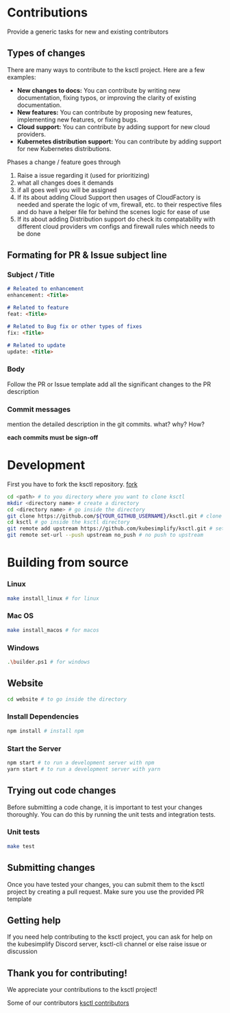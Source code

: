 # Contributions

Provide a generic tasks for new and existing contributors

## Types of changes

There are many ways to contribute to the ksctl project. Here are a few examples:

* **New changes to docs:** You can contribute by writing new documentation, fixing typos, or improving the clarity of existing documentation.
* **New features:** You can contribute by proposing new features, implementing new features, or fixing bugs.
* **Cloud support:** You can contribute by adding support for new cloud providers.
* **Kubernetes distribution support:** You can contribute by adding support for new Kubernetes distributions.

Phases a change / feature goes through

1. Raise a issue regarding it (used for prioritizing)
2. what all changes does it demands
3. if all goes well you will be assigned
4. If its about adding Cloud Support then usages of CloudFactory is needed and sperate the logic of vm, firewall, etc. to their respective files and do have a helper file for behind the scenes logic for ease of use
5. If its about adding Distribution support do check its compatability with different cloud providers vm configs and firewall rules which needs to be done

## Formating for PR & Issue subject line

### Subject / Title

```markdown
# Releated to enhancement
enhancement: <Title>

# Related to feature
feat: <Title>

# Related to Bug fix or other types of fixes
fix: <Title>

# Related to update
update: <Title>
```

### Body
Follow the PR or Issue template
add all the significant changes to the PR description

### Commit messages
mention the detailed description in the git commits.
what? why? How?

**each commits must be sign-off**

# Development
First you have to fork the ksctl repository. [fork](https://github.com/kubesimplify/ksctl/fork)
```bash
cd <path> # to you directory where you want to clone ksctl
mkdir <directory name> # create a directory
cd <directory name> # go inside the directory
git clone https://github.com/${YOUR_GITHUB_USERNAME}/ksctl.git # clone you fork repository
cd ksctl # go inside the ksctl directory
git remote add upstream https://github.com/kubesimplify/ksctl.git # set upstream
git remote set-url --push upstream no_push # no push to upstream
```

# Building from source
### Linux
```bash
make install_linux # for linux
```
### Mac OS
```bash
make install_macos # for macos
```
### Windows
```bash
.\builder.ps1 # for windows
```
## Website
```bash
cd website # to go inside the directory
```
### Install Dependencies
```bash
npm install # install npm  

```

### Start the Server
```bash
npm start # to run a development server with npm 
yarn start # to run a development server with yarn
```
## Trying out code changes

Before submitting a code change, it is important to test your changes thoroughly. You can do this by running the unit tests and integration tests.

### Unit tests
```bash
make test
```

## Submitting changes

Once you have tested your changes, you can submit them to the ksctl project by creating a pull request.
Make sure you use the provided PR template

## Getting help

If you need help contributing to the ksctl project, you can ask for help on the kubesimplify Discord server, ksctl-cli channel or else raise issue or discussion

## Thank you for contributing!

We appreciate your contributions to the ksctl project!

Some of our contributors [ksctl contributors](https://github.com/kubesimplify/ksctl/graphs/contributors)
